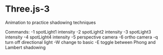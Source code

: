 # Three.js-3
Animation to practice shadowing techniques

Commands:
-1 spotLight1 intensity
-2 spotLight2 intensity
-3 spotLight3 intensity
-4 spotLight4 intensity
-5 perspective camera
-6 ortho camera
-q turn off directional light
-W change to basic
-E toggle between Phong and Lambert shadowing
